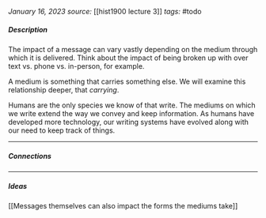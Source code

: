 *January 16, 2023*
*source:* [[hist1900 lecture 3]]
*tags:* #todo

##### Description
The impact of a message can vary vastly depending on the medium through which it is delivered. Think about the impact of being broken up with over text vs. phone vs. in-person, for example.

A medium is something that carries something else. We will examine this relationship deeper, that *carrying*.

Humans are the only species we know of that write. The mediums on which we write extend the way we convey and keep information. As humans have developed more technology, our writing systems have evolved along with our need to keep track of things. 

---

##### Connections


---

##### Ideas
[[Messages themselves can also impact the forms the mediums take]]